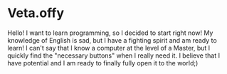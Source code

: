 # Veta.offy
Hello! I want to learn programming, so I decided to start right now!
My knowledge of English is sad, but I have a fighting spirit and am ready to learn!
I can't say that I know a computer at the level of a Master, but I quickly find the "necessary buttons" when I really need it.
I believe that I have potential and I am ready to finally fully open it to the world;)

